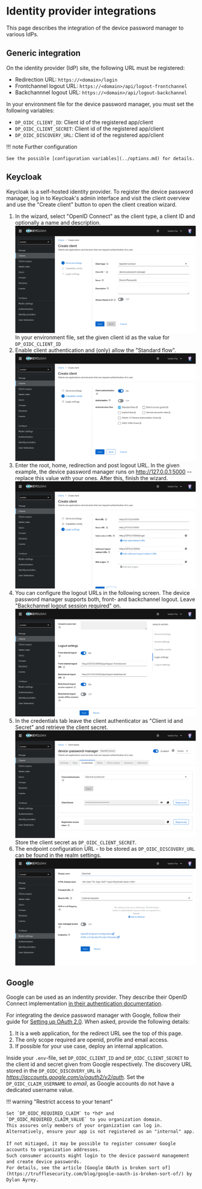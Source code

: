 # Identity provider integrations

This page describes the integration of the device password manager to various IdPs.

## Generic integration

On the identity provider (IdP) site, the following URL must be registered:

 - Redirection URL: `https://<domain>/login`
 - Frontchannel logout URL: `https://<domain>/api/logout-frontchannel`
 - Backchannnel logout URL: `https://<domain>/api/logout-backchannel`

In your environment file for the device password manager, you must set the following variables:

 - `DP_OIDC_CLIENT_ID`: Client id of the registered app/client
 - `DP_OIDC_CLIENT_SECRET`: Client id of the registered app/client
 - `DP_OIDC_DISCOVERY_URL`: Client id of the registered app/client

!!! note Further configuration

    See the possible [configuration variables](../options.md) for details.

## Keycloak

Keycloak is a self-hosted identity provider.
To register the device password manager, 
log in to Keycloak's admin interface  and visit the client overview and use the "Create client" button
to open the client creation wizard.

1. In the wizard, select "OpenID Connect" as the client type,  a client ID and optionally a name and description.
    ![](../images/keycloak%201.png)
   In your environment file, set the given client id as the value for `DP_OIDC_CLIENT_ID`
2. Enable client authentication and (only) allow the "Standard flow".
    ![](../images/keycloak%202.png)
3. Enter the root, home, redirection and post logout URL. 
   In the given example, the device password manager runs on http://127.0.0.1:5000 -- replace this value with your ones.
   After this, finish the wizard.
    ![](../images/keycloak%203.png)
4. You can configure the logout URLs in the following screen.
   The device password manager supports both, front- and backchannel logout.
   Leave "Backchannel logout session required" on.
    ![](../images/keycloak%204.png)
5. In the credentials tab leave the client authenticator as "Client id and Secret" and retrieve the client secret.
    ![](../images/keycloak%205.png)
   Store the client secret as `DP_OIDC_CLIENT_SECRET`.
6. The endpoint configuration URL - to be stored as `DP_OIDC_DISCOVERY_URL` can be found in the realm settings.
    ![](../images/keycloak%206.png)

## Google

Google can be used as an indentity provider.
They describe their OpenID Connect implementation [in their authentication documentation](https://developers.google.com/identity/openid-connect/openid-connect).

For integrating the device password manager with Google, follow their guide for [Setting up OAuth 2.0](https://support.google.com/cloud/answer/6158849?hl=en).
When asked, provide the following details:

 1. It is a web application, for the redirect URL see the top of this page.
 2. The only scope required are openid, profile and email access.
 3. If possible for your use case, deploy an internal application.

Inside your `.env`-file, set `DP_OIDC_CLIENT_ID` and `DP_OIDC_CLIENT_SECRET` to the client id and secret given from Google respectively.
The discovery URL stored in the `DP_OIDC_DISCOVERY_URL` is *https://accounts.google.com/o/oauth2/v2/auth*. 
Set the `DP_OIDC_CLAIM_USERNAME` to *email*, as Google accounts do not have a dedicated username value.

!!! warning "Restrict access to your tenant"

    Set `DP_OIDC_REQUIRED_CLAIM` to *hd* and `DP_OIDC_REQUIRED_CLAIM_VALUE` to you organization domain.
    This assures only members of your organization can log in.
    Alternatively, ensure your app is not registered as an "internal" app.

    If not mitiaged, it may be possible to register consumer Google accounts to organization addresses.
    Such consumer accounts might login to the device password management and create device passwords.
    For details, see the article [Google OAuth is broken sort of](https://trufflesecurity.com/blog/google-oauth-is-broken-sort-of/) by Dylan Ayrey.